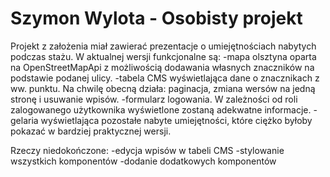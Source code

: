 # Szymon Wylota - Osobisty projekt

Projekt z założenia miał zawierać prezentacje o umiejętnościach nabytych podczas stażu. W aktualnej wersji funkcjonalne są:
-mapa olsztyna oparta na OpenStreetMapApi z możliwością dodawania własnych znaczników na podstawie podanej ulicy.
-tabela CMS wyświetlająca dane o znacznikach z ww. punktu. Na chwilę obecną działa: paginacja, zmiana wersów na jedną stronę i usuwanie wpisów.
-formularz logowania. W zależności od roli zalogowanego użytkownika wyświetlone zostaną adekwatne informacje.
-gelaria wyświetlająca pozostałe nabyte umiejętności, które ciężko byłoby pokazać w bardziej praktycznej wersji.

Rzeczy niedokończone:
-edycja wpisów w tabeli CMS
-stylowanie wszystkich komponentów
-dodanie dodatkowych komponentów
